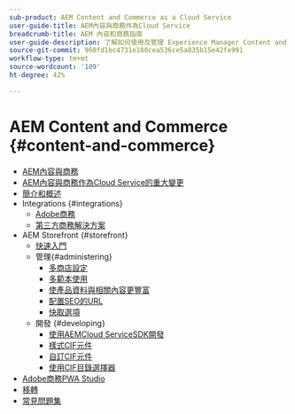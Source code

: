 ```yaml
---
sub-product: AEM Content and Commerce as a Cloud Service
user-guide-title: AEM內容與商務作為Cloud Service
breadcrumb-title: AEM 內容和商務指南
user-guide-description: 了解如何使用及管理 Experience Manager Content and Commerce as a Cloud Service。
source-git-commit: 960fd1bc4731e180cea536ce5a835b15e42fe991
workflow-type: tm+mt
source-wordcount: '109'
ht-degree: 42%

---
```



# AEM Content and Commerce {#content-and-commerce}

+ [AEM內容與商務](/help/commerce-cloud/home.md)
+ [AEM內容與商務作為Cloud Service的重大變更](changes.md)
+ [簡介和概述](introduction.md)
+ Integrations {#integrations}
   + [Adobe商務](integrating/magento.md)
   + [第三方商務解決方案](integrating/third-party.md)
+ AEM Storefront {#storefront}
   + [快速入門](getting-started.md)
   + 管理{#administering}
      + [多商店設定](configuring/multi-store-setup.md)
      + [多範本使用](configuring/multi-template-usage.md)
      + [使產品資料與相關內容更豐富](configuring/enrich-product-associated-content.md)
      + [配置SEO的URL](configuring/advanced-url-configuration.md)
      + [快取選項](configuring/caching.md)
   + 開發 {#developing}
      + [使用AEMCloud ServiceSDK開發](develop.md)
      + [樣式CIF元件](customizing/style-cif-component.md)
      + [自訂CIF元件](customizing/customize-cif-components.md)
      + [使用CIF目錄選擇器](customizing/use-cif-pickers.md)
+ [Adobe商務PWA Studio](/help/commerce-cloud/pwa-studio/getting-started.md)
+ [移轉](migration.md)
+ [常見問題集](faq.md)

